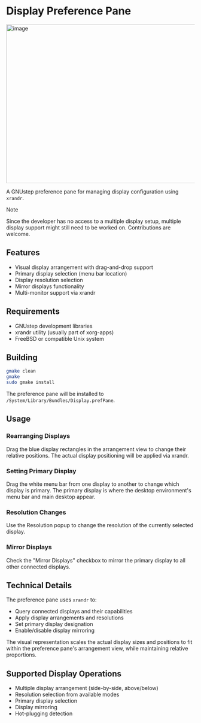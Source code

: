 # Display Preference Pane

<img width="602" height="424" alt="image" src="https://github.com/user-attachments/assets/f9115f62-8ae3-43d3-9e90-972df5ee00cf" />

A GNUstep preference pane for managing display configuration using `xrandr`.

> [!NOTE]
> Since the developer has no access to a multiple display setup, multiple display support might still need to be worked on. Contributions are welcome.

## Features

- Visual display arrangement with drag-and-drop support
- Primary display selection (menu bar location)
- Display resolution selection
- Mirror displays functionality
- Multi-monitor support via xrandr

## Requirements

- GNUstep development libraries
- xrandr utility (usually part of xorg-apps)
- FreeBSD or compatible Unix system

## Building

```sh
gmake clean
gmake
sudo gmake install
```

The preference pane will be installed to `/System/Library/Bundles/Display.prefPane`.

## Usage

### Rearranging Displays

Drag the blue display rectangles in the arrangement view to change their relative positions. The actual display positioning will be applied via xrandr.

### Setting Primary Display

Drag the white menu bar from one display to another to change which display is primary. The primary display is where the desktop environment's menu bar and main desktop appear.

### Resolution Changes

Use the Resolution popup to change the resolution of the currently selected display.

### Mirror Displays

Check the "Mirror Displays" checkbox to mirror the primary display to all other connected displays.

## Technical Details

The preference pane uses `xrandr` to:
- Query connected displays and their capabilities
- Apply display arrangements and resolutions
- Set primary display designation
- Enable/disable display mirroring

The visual representation scales the actual display sizes and positions to fit within the preference pane's arrangement view, while maintaining relative proportions.

## Supported Display Operations

- Multiple display arrangement (side-by-side, above/below)
- Resolution selection from available modes
- Primary display selection
- Display mirroring
- Hot-plugging detection
